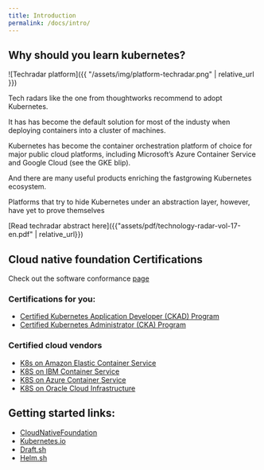 ```yaml
---
title: Introduction
permalink: /docs/intro/
---
```


## Why should you learn kubernetes?

![Techradar platform]({{ "/assets/img/platform-techradar.png" | relative_url }})


Tech radars like the one from thoughtworks recommend to adopt Kubernetes.

It has has become the default solution for most of the industy when deploying containers into a cluster of machines.

Kubernetes has become the container orchestration platform of choice for major public cloud platforms, 
including Microsoft’s Azure Container Service and Google Cloud (see the GKE blip).

And there are many useful products enriching the fastgrowing
Kubernetes ecosystem. 

Platforms that try to hide Kubernetes under an abstraction layer, however, have yet to prove themselves

[Read techradar abstract here]({{"assets/pdf/technology-radar-vol-17-en.pdf" | relative_url}})

## Cloud native foundation Certifications

Check out the software conformance [page](https://www.cncf.io/certification/software-conformance)

### Certifications for you:
* [Certified Kubernetes Application Developer (CKAD) Program](https://www.cncf.io/certification/expert/cka/ckad/)
* [Certified Kubernetes Administrator (CKA) Program](https://www.cncf.io/certification/expert/cka/)

### Certified cloud vendors
* [K8s on Amazon Elastic Container Service](https://aws.amazon.com/eks/)
* [K8S on IBM Container Service](ttps://www.ibm.com/cloud/container-service)
* [K8S on Azure Container Service](https://azure.microsoft.com/en-us/services/container-service/)
* [K8S on Oracle Cloud Infrastructure](https://cloud.oracle.com/en_US/containers/engine/features)

## Getting started links:
* [CloudNativeFoundation](https://www.cncf.io/)
* [Kubernetes.io](https://kubernetes.io/)
* [Draft.sh](https://draft.sh/)
* [Helm.sh](https://helm.sh/)
